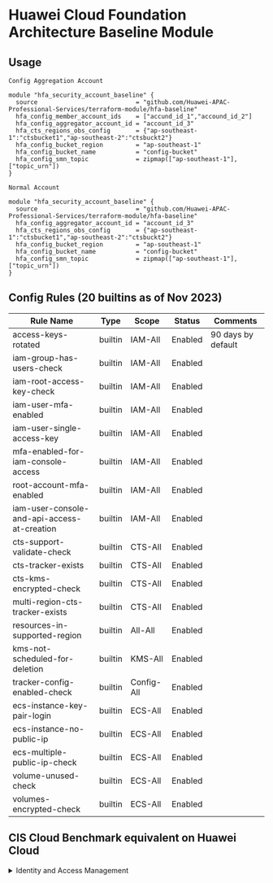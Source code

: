 # Huawei Cloud Foundation Architecture Baseline Module

## Usage
`Config Aggregation Account`  

```hcl
module "hfa_security_account_baseline" {
  source                           = "github.com/Huawei-APAC-Professional-Services/terraform-module/hfa-baseline"
  hfa_config_member_account_ids    = ["accund_id_1","accound_id_2"]
  hfa_config_aggregator_account_id = "account_id_3"
  hfa_cts_regions_obs_config       = {"ap-southeast-1":"ctsbucket1","ap-southeast-2":"ctsbuckt2"}
  hfa_config_bucket_region         = "ap-southeast-1"
  hfa_config_bucket_name           = "config-bucket"
  hfa_config_smn_topic             = zipmap(["ap-southeast-1"], ["topic_urn"])
}
``` 

`Normal Account` 
```hcl
module "hfa_security_account_baseline" {
  source                           = "github.com/Huawei-APAC-Professional-Services/terraform-module/hfa-baseline"
  hfa_config_aggregator_account_id = "account_id_3"
  hfa_cts_regions_obs_config       = {"ap-southeast-1":"ctsbucket1","ap-southeast-2":"ctsbuckt2"}
  hfa_config_bucket_region         = "ap-southeast-1"
  hfa_config_bucket_name           = "config-bucket"
  hfa_config_smn_topic             = zipmap(["ap-southeast-1"], ["topic_urn"])
}
``` 

## Config Rules (20 builtins as of Nov 2023)
| Rule Name                                   | Type    | Scope      | Status  | Comments           |
|---------------------------------------------|---------|------------|---------|--------------------|
| access-keys-rotated                         | builtin | IAM-All    | Enabled | 90 days by default |
| iam-group-has-users-check                   | builtin | IAM-All    | Enabled |                    |
| iam-root-access-key-check                   | builtin | IAM-All    | Enabled |                    |
| iam-user-mfa-enabled                        | builtin | IAM-All    | Enabled |                    |
| iam-user-single-access-key                  | builtin | IAM-All    | Enabled |                    |
| mfa-enabled-for-iam-console-access          | builtin | IAM-All    | Enabled |                    |
| root-account-mfa-enabled                    | builtin | IAM-All    | Enabled |                    |
| iam-user-console-and-api-access-at-creation | builtin | IAM-All    | Enabled |                    |
| cts-support-validate-check                  | builtin | CTS-All    | Enabled |                    |
| cts-tracker-exists                          | builtin | CTS-All    | Enabled |                    |
| cts-kms-encrypted-check                     | builtin | CTS-All    | Enabled |                    |
| multi-region-cts-tracker-exists             | builtin | CTS-All    | Enabled |                    |
| resources-in-supported-region               | builtin | All-All    | Enabled |                    |
| kms-not-scheduled-for-deletion              | builtin | KMS-All    | Enabled |                    |
| tracker-config-enabled-check                | builtin | Config-All | Enabled |                    |
| ecs-instance-key-pair-login                 | builtin | ECS-All    | Enabled |                    |
| ecs-instance-no-public-ip                   | builtin | ECS-All    | Enabled |                    |
| ecs-multiple-public-ip-check                | builtin | ECS-All    | Enabled |                    |
| volume-unused-check                         | builtin | ECS-All    | Enabled |                    |
| volumes-encrypted-check                     | builtin | ECS-All    | Enabled |                    |



## CIS Cloud Benchmark equivalent on Huawei Cloud

<details>

<summary>Identity and Access Management</summary>

This section contains recommendations for configuring identity and access management related options.

### Maintain contact details(Manual)

Ensure contact email and mobile details for Huawei Cloud accounts are are current and map to more than one individual in your organization.

Change Notification: []


</details>